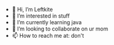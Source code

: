 - 👋 Hi, I’m Leftkite
- 👀 I’m interested in stuff
- 🌱 I’m currently learning java
- 💞️ I’m looking to collaborate on ur mom
- 📫 How to reach me at: don't

<!---
STFU-IDGAF/STFU-IDGAF is a ✨ special ✨ repository because its `README.md` (this file) appears on your GitHub profile.
You can click the Preview link to take a look at your changes.
--->

